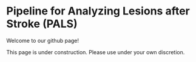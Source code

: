 # Pipeline for Analyzing Lesions after Stroke (PALS) #


Welcome to our github page!

This page is under construction. Please use under your own discretion.
